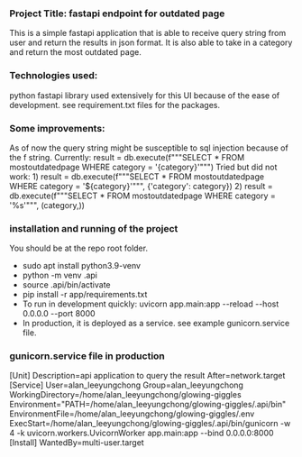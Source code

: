 ### Project Title: fastapi endpoint for outdated page
This is a simple fastapi application that is able to receive query string from user and return the results in json format. It is also able to take in a category and return the most outdated page.

### Technologies used:
python fastapi library used extensively for this UI because of the ease of development. see requirement.txt files for the packages. 

### Some improvements: 
As of now the query string might be susceptible to sql injection because of the f string. 
Currently: 
    result = db.execute(f"""SELECT * FROM mostoutdatedpage WHERE category = '{category}'""")
Tried but did not work: 
    1) result = db.execute(f"""SELECT * FROM mostoutdatedpage WHERE category = '${category}'""", {'category': category})
    2) result = db.execute(f"""SELECT * FROM mostoutdatedpage WHERE category = '%s'""", (category,))

### installation and running of the project
You should be at the repo root folder.
- sudo apt install python3.9-venv
- python -m venv .api
- source .api/bin/activate
- pip install -r app/requirements.txt
- To run in development quickly: uvicorn app.main:app --reload --host 0.0.0.0 --port 8000
- In production, it is deployed as a service. see example gunicorn.service file.


### gunicorn.service file in production
                                                
[Unit]
Description=api application to query the result
After=network.target
[Service]
User=alan_leeyungchong
Group=alan_leeyungchong
WorkingDirectory=/home/alan_leeyungchong/glowing-giggles
Environment="PATH=/home/alan_leeyungchong/glowing-giggles/.api/bin"
EnvironmentFile=/home/alan_leeyungchong/glowing-giggles/.env
ExecStart=/home/alan_leeyungchong/glowing-giggles/.api/bin/gunicorn -w 4 -k uvicorn.workers.UvicornWorker app.main:app --bind 0.0.0.0:8000
[Install]
WantedBy=multi-user.target

